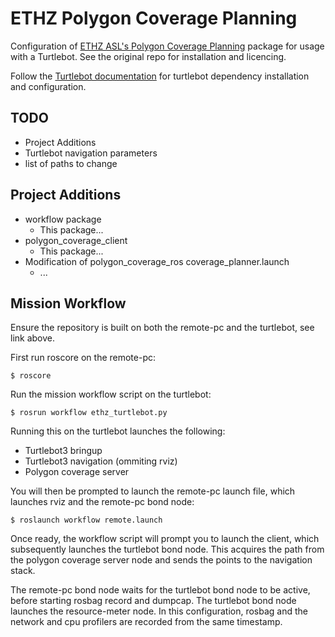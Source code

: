 # ETHZ Polygon Coverage Planning

Configuration of [ETHZ ASL's Polygon Coverage Planning](https://github.com/ethz-asl/polygon_coverage_planning) package for usage with a Turtlebot. See the original repo for installation and licencing.

Follow the [Turtlebot documentation](https://emanual.robotis.com/docs/en/platform/turtlebot3/quick-start/) for turtlebot dependency installation and configuration.

## TODO

* Project Additions
* Turtlebot navigation parameters
* list of paths to change


## Project Additions

* workflow package
  * This package...
* polygon_coverage_client
  * This package...
* Modification of polygon_coverage_ros coverage_planner.launch
  * ...

## Mission Workflow

Ensure the repository is built on both the remote-pc and the turtlebot, see link above.

First run roscore on the remote-pc:

```
$ roscore
```

Run the mission workflow script on the turtlebot:

```
$ rosrun workflow ethz_turtlebot.py
```

Running this on the turtlebot launches the following:
- Turtlebot3 bringup
- Turtlebot3 navigation (ommiting rviz)
- Polygon coverage server

You will then be prompted to launch the remote-pc launch file, which launches rviz and the remote-pc bond node:

```
$ roslaunch workflow remote.launch
```

Once ready, the workflow script will prompt you to launch the client, which subsequently launches the turtlebot bond node. This acquires the path from the polygon coverage server node and sends the points to the navigation stack.


The remote-pc bond node waits for the turtlebot bond node to be active, before starting rosbag record and dumpcap. The turtlebot bond node launches the resource-meter node. In this configuration, rosbag and the network and cpu profilers are recorded from the same timestamp.
